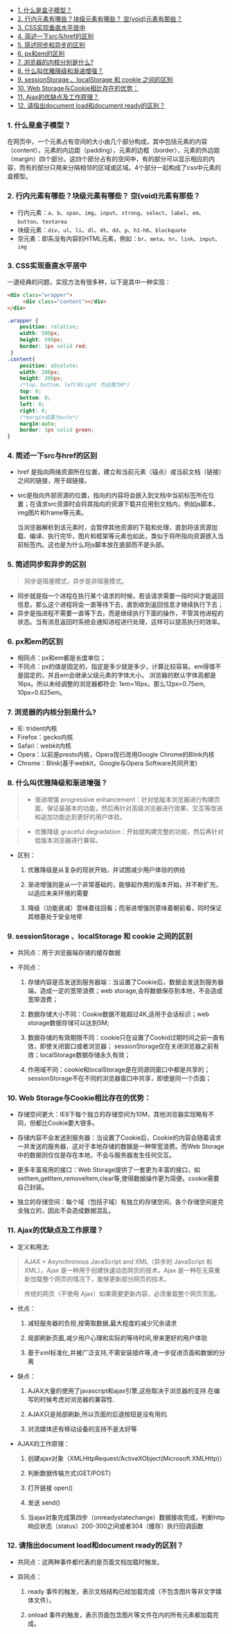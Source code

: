- [1. 什么是盒子模型？](#1-什么是盒子模型)
- [2. 行内元素有哪些？块级元素有哪些？ 空(void)元素有那些？](#2-行内元素有哪些块级元素有哪些-空void元素有那些)
- [3. CSS实现垂直水平居中](#3-css实现垂直水平居中)
- [4. 简述一下src与href的区别](#4-简述一下src与href的区别)
- [5. 简述同步和异步的区别](#5-简述同步和异步的区别)
- [6. px和em的区别](#6-px和em的区别)
- [7. 浏览器的内核分别是什么?](#7-浏览器的内核分别是什么)
- [8. 什么叫优雅降级和渐进增强？](#8-什么叫优雅降级和渐进增强)
- [9. sessionStorage 、localStorage 和 cookie 之间的区别](#9-sessionstorage-localstorage-和 cookie-之间的区别)
- [10. Web Storage与Cookie相比存在的优势：](#10-web-storage与cookie相比存在的优势)
- [11. Ajax的优缺点及工作原理？](#11-ajax的优缺点及工作原理)
- [12. 请指出document load和document ready的区别？](#12-请指出document-load和document-ready的区别)

### 1. 什么是盒子模型？
在网页中，一个元素占有空间的大小由几个部分构成，其中包括元素的内容（content），元素的内边距（padding），元素的边框（border），元素的外边距（margin）四个部分。这四个部分占有的空间中，有的部分可以显示相应的内容，而有的部分只用来分隔相邻的区域或区域。4个部分一起构成了css中元素的盒模型。

### 2. 行内元素有哪些？块级元素有哪些？ 空(void)元素有那些？
- 行内元素：`a`、`b`、`span`、`img`、`input`、`strong`、`select`、`label`、`em`、`button`、`textarea`
- 块级元素：`div`、`ul`、`li`、`dl`、`dt`、`dd`、`p`、`h1-h6`、`blockquote`
- 空元素：即系没有内容的HTML元素，例如：`br`、`meta`、`hr`、`link`、`input`、`img`

### 3. CSS实现垂直水平居中
一道经典的问题，实现方法有很多种，以下是其中一种实现：
```html
<div class="wrapper">
     <div class="content"></div>
</div>
```
```css
.wrapper {
    position: relative;
    width: 500px;
    height: 500px;
    border: 1px solid red; 
 }
.content{
    position: absolute;
    width: 200px;
    height: 200px;
    /*top、bottom、left和right 均设置为0*/
    top: 0;
    bottom: 0;
    left: 0;
    right: 0;
    /*margin设置为auto*/
    margin:auto;
    border: 1px solid green;    
} 
```

### 4. 简述一下src与href的区别
- href 是指向网络资源所在位置，建立和当前元素（锚点）或当前文档（链接）之间的链接，用于超链接。

- src是指向外部资源的位置，指向的内容将会嵌入到文档中当前标签所在位置；在请求src资源时会将其指向的资源下载并应用到文档内，例如js脚本，img图片和frame等元素。

    当浏览器解析到该元素时，会暂停其他资源的下载和处理，直到将该资源加载、编译、执行完毕，图片和框架等元素也如此，类似于将所指向资源嵌入当前标签内。这也是为什么将js脚本放在底部而不是头部。

### 5. 简述同步和异步的区别
>同步是阻塞模式，异步是非阻塞模式。
- 同步就是指一个进程在执行某个请求的时候，若该请求需要一段时间才能返回信息，那么这个进程将会一直等待下去，直到收到返回信息才继续执行下去；
- 异步是指进程不需要一直等下去，而是继续执行下面的操作，不管其他进程的状态。当有消息返回时系统会通知进程进行处理，这样可以提高执行的效率。

### 6. px和em的区别
- 相同点：px和em都是长度单位；
- 不同点：px的值是固定的，指定是多少就是多少，计算比较容易。em得值不是固定的，并且em会继承父级元素的字体大小。
浏览器的默认字体高都是16px。所以未经调整的浏览器都符合: 1em=16px。那么12px=0.75em, 10px=0.625em。

### 7. 浏览器的内核分别是什么?
- IE: trident内核
- Firefox：gecko内核
- Safari：webkit内核
- Opera：以前是presto内核，Opera现已改用Google Chrome的Blink内核
- Chrome：Blink(基于webkit，Google与Opera Software共同开发)
### 8. 什么叫优雅降级和渐进增强？
>- 渐进增强 progressive enhancement：针对低版本浏览器进行构建页面，保证最基本的功能，然后再针对高级浏览器进行效果、交互等改进和追加功能达到更好的用户体验。

>- 优雅降级 graceful degradation：开始就构建完整的功能，然后再针对低版本浏览器进行兼容。

- 区别：

    1. 优雅降级是从复杂的现状开始，并试图减少用户体验的供给

    2. 渐进增强则是从一个非常基础的，能够起作用的版本开始，并不断扩充，以适应未来环境的需要

    3. 降级（功能衰减）意味着往回看；而渐进增强则意味着朝前看，同时保证其根基处于安全地带

### 9. sessionStorage 、localStorage 和 cookie 之间的区别
- 共同点：用于浏览器端存储的缓存数据

- 不同点：

    1. 存储内容是否发送到服务器端：当设置了Cookie后，数据会发送到服务器端，造成一定的宽带浪费；web storage,会将数据保存到本地，不会造成宽带浪费；

    2. 数据存储大小不同：Cookie数据不能超过4K,适用于会话标识；web storage数据存储可以达到5M;

    3. 数据存储的有效期限不同：cookie只在设置了Cookid过期时间之前一直有效，即使关闭窗口或者浏览器；
    sessionStorage仅在关闭浏览器之前有效；localStorage数据存储永久有效；

    4. 作用域不同：cookie和localStorage是在同源同窗口中都是共享的；sessionStorage不在不同的浏览器窗口中共享，即使是同一个页面；

### 10. Web Storage与Cookie相比存在的优势：
- 存储空间更大：IE8下每个独立的存储空间为10M，其他浏览器实现略有不同，但都比Cookie要大很多。

- 存储内容不会发送到服务器：当设置了Cookie后，Cookie的内容会随着请求一并发送的服务器，这对于本地存储的数据是一种带宽浪费。而Web Storage中的数据则仅仅是存在本地，不会与服务器发生任何交互。

- 更多丰富易用的接口：Web Storage提供了一套更为丰富的接口，如setItem,getItem,removeItem,clear等,使得数据操作更为简便。cookie需要自己封装。

- 独立的存储空间：每个域（包括子域）有独立的存储空间，各个存储空间是完全独立的，因此不会造成数据混乱。

### 11. Ajax的优缺点及工作原理？
- 定义和用法:
>AJAX = Asynchronous JavaScript and XML（异步的 JavaScript 和 XML）。Ajax 是一种用于创建快速动态网页的技术。Ajax 是一种在无需重新加载整个网页的情况下，能够更新部分网页的技术。

>传统的网页（不使用 Ajax）如果需要更新内容，必须重载整个网页页面。

- 优点：
    1. 减轻服务器的负担,按需取数据,最大程度的减少冗余请求

    2. 局部刷新页面,减少用户心理和实际的等待时间,带来更好的用户体验

    3. 基于xml标准化,并被广泛支持,不需安装插件等,进一步促进页面和数据的分离

- 缺点：
    1. AJAX大量的使用了javascript和ajax引擎,这些取决于浏览器的支持.在编写的时候考虑对浏览器的兼容性.

    2. AJAX只是局部刷新,所以页面的后退按钮是没有用的.

    3. 对流媒体还有移动设备的支持不是太好等

- AJAX的工作原理：
    1. 创建ajax对象（XMLHttpRequest/ActiveXObject(Microsoft.XMLHttp)）

    2. 判断数据传输方式(GET/POST)

    3. 打开链接 open()

    4. 发送 send()

    5. 当ajax对象完成第四步（onreadystatechange）数据接收完成，判断http响应状态（status）200-300之间或者304（缓存）执行回调函数

### 12. 请指出document load和document ready的区别？
- 共同点：这两种事件都代表的是页面文档加载时触发。

- 异同点：

    1. ready 事件的触发，表示文档结构已经加载完成（不包含图片等非文字媒体文件）。

    2. onload 事件的触发，表示页面包含图片等文件在内的所有元素都加载完成。
